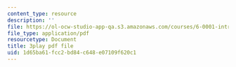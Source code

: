 ```yaml
---
content_type: resource
description: ''
file: https://ol-ocw-studio-app-qa.s3.amazonaws.com/courses/6-0001-introduction-to-computer-science-and-programming-in-python-fall-2016/1d65ba61fcc2bd84c648e07109f620c1_6LOwPhPDwVc.pdf
file_type: application/pdf
resourcetype: Document
title: 3play pdf file
uid: 1d65ba61-fcc2-bd84-c648-e07109f620c1
---
```

